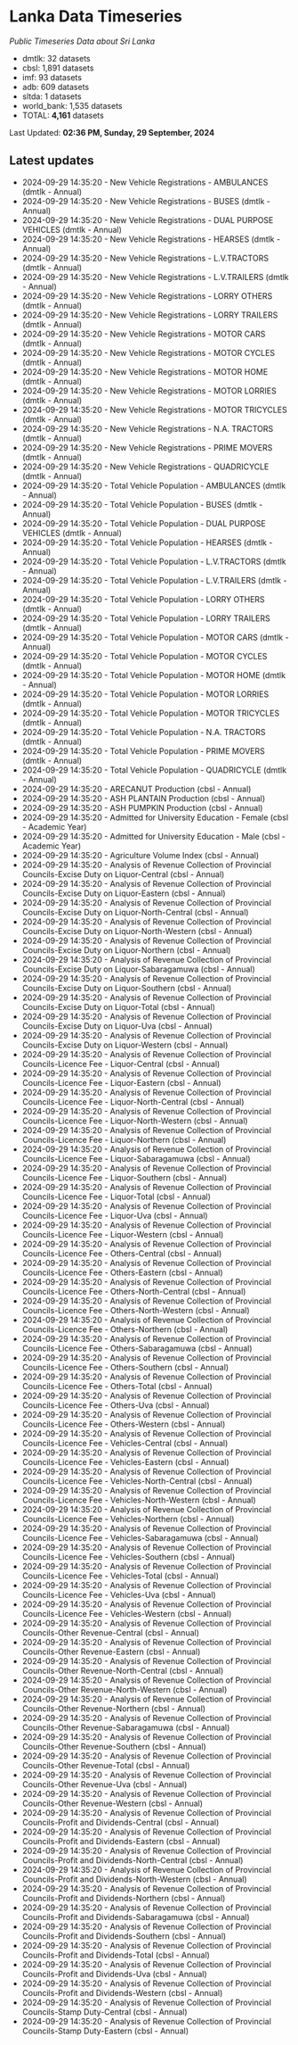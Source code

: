 # Lanka Data Timeseries
*Public Timeseries Data about Sri Lanka*

* dmtlk: 32 datasets
* cbsl: 1,891 datasets
* imf: 93 datasets
* adb: 609 datasets
* sltda: 1 datasets
* world_bank: 1,535 datasets
* TOTAL: **4,161** datasets

Last Updated: **02:36 PM, Sunday, 29 September, 2024**

## Latest updates

* 2024-09-29 14:35:20 - New Vehicle Registrations - AMBULANCES (dmtlk - Annual)
* 2024-09-29 14:35:20 - New Vehicle Registrations - BUSES (dmtlk - Annual)
* 2024-09-29 14:35:20 - New Vehicle Registrations - DUAL PURPOSE VEHICLES (dmtlk - Annual)
* 2024-09-29 14:35:20 - New Vehicle Registrations - HEARSES (dmtlk - Annual)
* 2024-09-29 14:35:20 - New Vehicle Registrations - L.V.TRACTORS (dmtlk - Annual)
* 2024-09-29 14:35:20 - New Vehicle Registrations - L.V.TRAILERS (dmtlk - Annual)
* 2024-09-29 14:35:20 - New Vehicle Registrations - LORRY OTHERS (dmtlk - Annual)
* 2024-09-29 14:35:20 - New Vehicle Registrations - LORRY TRAILERS (dmtlk - Annual)
* 2024-09-29 14:35:20 - New Vehicle Registrations - MOTOR CARS (dmtlk - Annual)
* 2024-09-29 14:35:20 - New Vehicle Registrations - MOTOR CYCLES (dmtlk - Annual)
* 2024-09-29 14:35:20 - New Vehicle Registrations - MOTOR HOME (dmtlk - Annual)
* 2024-09-29 14:35:20 - New Vehicle Registrations - MOTOR LORRIES (dmtlk - Annual)
* 2024-09-29 14:35:20 - New Vehicle Registrations - MOTOR TRICYCLES (dmtlk - Annual)
* 2024-09-29 14:35:20 - New Vehicle Registrations - N.A. TRACTORS (dmtlk - Annual)
* 2024-09-29 14:35:20 - New Vehicle Registrations - PRIME MOVERS (dmtlk - Annual)
* 2024-09-29 14:35:20 - New Vehicle Registrations - QUADRICYCLE (dmtlk - Annual)
* 2024-09-29 14:35:20 - Total Vehicle Population - AMBULANCES (dmtlk - Annual)
* 2024-09-29 14:35:20 - Total Vehicle Population - BUSES (dmtlk - Annual)
* 2024-09-29 14:35:20 - Total Vehicle Population - DUAL PURPOSE VEHICLES (dmtlk - Annual)
* 2024-09-29 14:35:20 - Total Vehicle Population - HEARSES (dmtlk - Annual)
* 2024-09-29 14:35:20 - Total Vehicle Population - L.V.TRACTORS (dmtlk - Annual)
* 2024-09-29 14:35:20 - Total Vehicle Population - L.V.TRAILERS (dmtlk - Annual)
* 2024-09-29 14:35:20 - Total Vehicle Population - LORRY OTHERS (dmtlk - Annual)
* 2024-09-29 14:35:20 - Total Vehicle Population - LORRY TRAILERS (dmtlk - Annual)
* 2024-09-29 14:35:20 - Total Vehicle Population - MOTOR CARS (dmtlk - Annual)
* 2024-09-29 14:35:20 - Total Vehicle Population - MOTOR CYCLES (dmtlk - Annual)
* 2024-09-29 14:35:20 - Total Vehicle Population - MOTOR HOME (dmtlk - Annual)
* 2024-09-29 14:35:20 - Total Vehicle Population - MOTOR LORRIES (dmtlk - Annual)
* 2024-09-29 14:35:20 - Total Vehicle Population - MOTOR TRICYCLES (dmtlk - Annual)
* 2024-09-29 14:35:20 - Total Vehicle Population - N.A. TRACTORS (dmtlk - Annual)
* 2024-09-29 14:35:20 - Total Vehicle Population - PRIME MOVERS (dmtlk - Annual)
* 2024-09-29 14:35:20 - Total Vehicle Population - QUADRICYCLE (dmtlk - Annual)
* 2024-09-29 14:35:20 - ARECANUT Production (cbsl - Annual)
* 2024-09-29 14:35:20 - ASH PLANTAIN Production (cbsl - Annual)
* 2024-09-29 14:35:20 - ASH PUMPKIN Production (cbsl - Annual)
* 2024-09-29 14:35:20 - Admitted for University Education - Female (cbsl - Academic Year)
* 2024-09-29 14:35:20 - Admitted for University Education - Male (cbsl - Academic Year)
* 2024-09-29 14:35:20 - Agriculture Volume Index (cbsl - Annual)
* 2024-09-29 14:35:20 - Analysis of Revenue Collection of Provincial Councils-Excise Duty on Liquor-Central (cbsl - Annual)
* 2024-09-29 14:35:20 - Analysis of Revenue Collection of Provincial Councils-Excise Duty on Liquor-Eastern (cbsl - Annual)
* 2024-09-29 14:35:20 - Analysis of Revenue Collection of Provincial Councils-Excise Duty on Liquor-North-Central (cbsl - Annual)
* 2024-09-29 14:35:20 - Analysis of Revenue Collection of Provincial Councils-Excise Duty on Liquor-North-Western (cbsl - Annual)
* 2024-09-29 14:35:20 - Analysis of Revenue Collection of Provincial Councils-Excise Duty on Liquor-Northern (cbsl - Annual)
* 2024-09-29 14:35:20 - Analysis of Revenue Collection of Provincial Councils-Excise Duty on Liquor-Sabaragamuwa (cbsl - Annual)
* 2024-09-29 14:35:20 - Analysis of Revenue Collection of Provincial Councils-Excise Duty on Liquor-Southern (cbsl - Annual)
* 2024-09-29 14:35:20 - Analysis of Revenue Collection of Provincial Councils-Excise Duty on Liquor-Total (cbsl - Annual)
* 2024-09-29 14:35:20 - Analysis of Revenue Collection of Provincial Councils-Excise Duty on Liquor-Uva (cbsl - Annual)
* 2024-09-29 14:35:20 - Analysis of Revenue Collection of Provincial Councils-Excise Duty on Liquor-Western (cbsl - Annual)
* 2024-09-29 14:35:20 - Analysis of Revenue Collection of Provincial Councils-Licence Fee - Liquor-Central (cbsl - Annual)
* 2024-09-29 14:35:20 - Analysis of Revenue Collection of Provincial Councils-Licence Fee - Liquor-Eastern (cbsl - Annual)
* 2024-09-29 14:35:20 - Analysis of Revenue Collection of Provincial Councils-Licence Fee - Liquor-North-Central (cbsl - Annual)
* 2024-09-29 14:35:20 - Analysis of Revenue Collection of Provincial Councils-Licence Fee - Liquor-North-Western (cbsl - Annual)
* 2024-09-29 14:35:20 - Analysis of Revenue Collection of Provincial Councils-Licence Fee - Liquor-Northern (cbsl - Annual)
* 2024-09-29 14:35:20 - Analysis of Revenue Collection of Provincial Councils-Licence Fee - Liquor-Sabaragamuwa (cbsl - Annual)
* 2024-09-29 14:35:20 - Analysis of Revenue Collection of Provincial Councils-Licence Fee - Liquor-Southern (cbsl - Annual)
* 2024-09-29 14:35:20 - Analysis of Revenue Collection of Provincial Councils-Licence Fee - Liquor-Total (cbsl - Annual)
* 2024-09-29 14:35:20 - Analysis of Revenue Collection of Provincial Councils-Licence Fee - Liquor-Uva (cbsl - Annual)
* 2024-09-29 14:35:20 - Analysis of Revenue Collection of Provincial Councils-Licence Fee - Liquor-Western (cbsl - Annual)
* 2024-09-29 14:35:20 - Analysis of Revenue Collection of Provincial Councils-Licence Fee - Others-Central (cbsl - Annual)
* 2024-09-29 14:35:20 - Analysis of Revenue Collection of Provincial Councils-Licence Fee - Others-Eastern (cbsl - Annual)
* 2024-09-29 14:35:20 - Analysis of Revenue Collection of Provincial Councils-Licence Fee - Others-North-Central (cbsl - Annual)
* 2024-09-29 14:35:20 - Analysis of Revenue Collection of Provincial Councils-Licence Fee - Others-North-Western (cbsl - Annual)
* 2024-09-29 14:35:20 - Analysis of Revenue Collection of Provincial Councils-Licence Fee - Others-Northern (cbsl - Annual)
* 2024-09-29 14:35:20 - Analysis of Revenue Collection of Provincial Councils-Licence Fee - Others-Sabaragamuwa (cbsl - Annual)
* 2024-09-29 14:35:20 - Analysis of Revenue Collection of Provincial Councils-Licence Fee - Others-Southern (cbsl - Annual)
* 2024-09-29 14:35:20 - Analysis of Revenue Collection of Provincial Councils-Licence Fee - Others-Total (cbsl - Annual)
* 2024-09-29 14:35:20 - Analysis of Revenue Collection of Provincial Councils-Licence Fee - Others-Uva (cbsl - Annual)
* 2024-09-29 14:35:20 - Analysis of Revenue Collection of Provincial Councils-Licence Fee - Others-Western (cbsl - Annual)
* 2024-09-29 14:35:20 - Analysis of Revenue Collection of Provincial Councils-Licence Fee - Vehicles-Central (cbsl - Annual)
* 2024-09-29 14:35:20 - Analysis of Revenue Collection of Provincial Councils-Licence Fee - Vehicles-Eastern (cbsl - Annual)
* 2024-09-29 14:35:20 - Analysis of Revenue Collection of Provincial Councils-Licence Fee - Vehicles-North-Central (cbsl - Annual)
* 2024-09-29 14:35:20 - Analysis of Revenue Collection of Provincial Councils-Licence Fee - Vehicles-North-Western (cbsl - Annual)
* 2024-09-29 14:35:20 - Analysis of Revenue Collection of Provincial Councils-Licence Fee - Vehicles-Northern (cbsl - Annual)
* 2024-09-29 14:35:20 - Analysis of Revenue Collection of Provincial Councils-Licence Fee - Vehicles-Sabaragamuwa (cbsl - Annual)
* 2024-09-29 14:35:20 - Analysis of Revenue Collection of Provincial Councils-Licence Fee - Vehicles-Southern (cbsl - Annual)
* 2024-09-29 14:35:20 - Analysis of Revenue Collection of Provincial Councils-Licence Fee - Vehicles-Total (cbsl - Annual)
* 2024-09-29 14:35:20 - Analysis of Revenue Collection of Provincial Councils-Licence Fee - Vehicles-Uva (cbsl - Annual)
* 2024-09-29 14:35:20 - Analysis of Revenue Collection of Provincial Councils-Licence Fee - Vehicles-Western (cbsl - Annual)
* 2024-09-29 14:35:20 - Analysis of Revenue Collection of Provincial Councils-Other Revenue-Central (cbsl - Annual)
* 2024-09-29 14:35:20 - Analysis of Revenue Collection of Provincial Councils-Other Revenue-Eastern (cbsl - Annual)
* 2024-09-29 14:35:20 - Analysis of Revenue Collection of Provincial Councils-Other Revenue-North-Central (cbsl - Annual)
* 2024-09-29 14:35:20 - Analysis of Revenue Collection of Provincial Councils-Other Revenue-North-Western (cbsl - Annual)
* 2024-09-29 14:35:20 - Analysis of Revenue Collection of Provincial Councils-Other Revenue-Northern (cbsl - Annual)
* 2024-09-29 14:35:20 - Analysis of Revenue Collection of Provincial Councils-Other Revenue-Sabaragamuwa (cbsl - Annual)
* 2024-09-29 14:35:20 - Analysis of Revenue Collection of Provincial Councils-Other Revenue-Southern (cbsl - Annual)
* 2024-09-29 14:35:20 - Analysis of Revenue Collection of Provincial Councils-Other Revenue-Total (cbsl - Annual)
* 2024-09-29 14:35:20 - Analysis of Revenue Collection of Provincial Councils-Other Revenue-Uva (cbsl - Annual)
* 2024-09-29 14:35:20 - Analysis of Revenue Collection of Provincial Councils-Other Revenue-Western (cbsl - Annual)
* 2024-09-29 14:35:20 - Analysis of Revenue Collection of Provincial Councils-Profit and Dividends-Central (cbsl - Annual)
* 2024-09-29 14:35:20 - Analysis of Revenue Collection of Provincial Councils-Profit and Dividends-Eastern (cbsl - Annual)
* 2024-09-29 14:35:20 - Analysis of Revenue Collection of Provincial Councils-Profit and Dividends-North-Central (cbsl - Annual)
* 2024-09-29 14:35:20 - Analysis of Revenue Collection of Provincial Councils-Profit and Dividends-North-Western (cbsl - Annual)
* 2024-09-29 14:35:20 - Analysis of Revenue Collection of Provincial Councils-Profit and Dividends-Northern (cbsl - Annual)
* 2024-09-29 14:35:20 - Analysis of Revenue Collection of Provincial Councils-Profit and Dividends-Sabaragamuwa (cbsl - Annual)
* 2024-09-29 14:35:20 - Analysis of Revenue Collection of Provincial Councils-Profit and Dividends-Southern (cbsl - Annual)
* 2024-09-29 14:35:20 - Analysis of Revenue Collection of Provincial Councils-Profit and Dividends-Total (cbsl - Annual)
* 2024-09-29 14:35:20 - Analysis of Revenue Collection of Provincial Councils-Profit and Dividends-Uva (cbsl - Annual)
* 2024-09-29 14:35:20 - Analysis of Revenue Collection of Provincial Councils-Profit and Dividends-Western (cbsl - Annual)
* 2024-09-29 14:35:20 - Analysis of Revenue Collection of Provincial Councils-Stamp Duty-Central (cbsl - Annual)
* 2024-09-29 14:35:20 - Analysis of Revenue Collection of Provincial Councils-Stamp Duty-Eastern (cbsl - Annual)